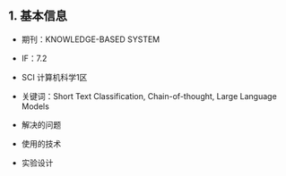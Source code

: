 ## 1. 基本信息

- 期刊：KNOWLEDGE-BASED SYSTEM
- IF：7.2
- SCI 计算机科学1区

- 关键词：Short Text Classification, Chain-of-thought, Large Language Models
- 解决的问题
- 使用的技术
- 实验设计